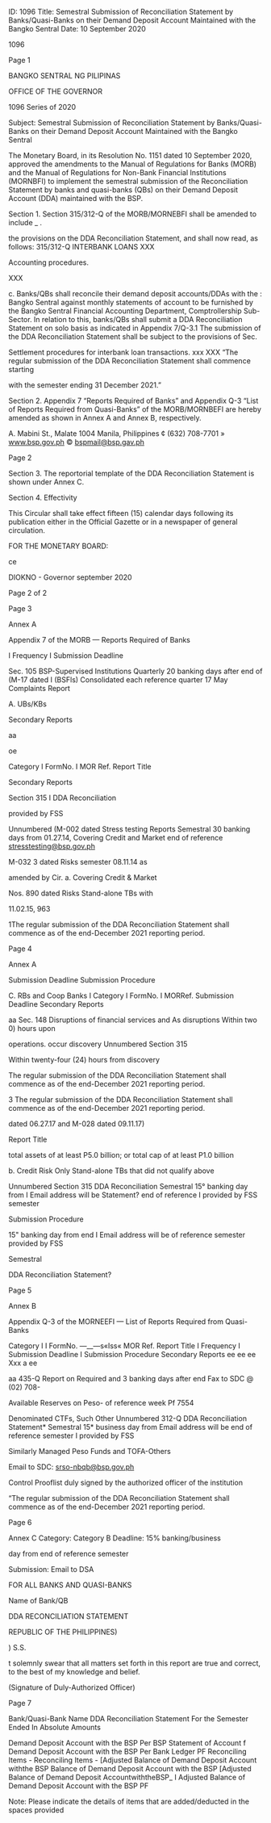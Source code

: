 ID: 1096
Title: Semestral Submission of Reconciliation Statement by Banks/Quasi-Banks on their Demand Deposit Account Maintained with the Bangko Sentral
Date: 10 September 2020

1096

Page 1

BANGKO SENTRAL NG PILIPINAS

OFFICE OF THE GOVERNOR

1096 Series of 2020

Subject: Semestral Submission of Reconciliation Statement by Banks/Quasi-Banks on their Demand Deposit Account Maintained with the Bangko Sentral

The Monetary Board, in its Resolution No. 1151 dated 10 September 2020, approved the amendments to the Manual of Regulations for Banks (MORB) and the Manual of Regulations for Non-Bank Financial Institutions (MORNBFI) to implement the semestral submission of the Reconciliation Statement by banks and quasi-banks (QBs) on their Demand Deposit Account (DDA) maintained with the BSP.

Section 1. Section 315/312-Q of the MORB/MORNEBFI shall be amended to include _ .

the provisions on the DDA Reconciliation Statement, and shall now read, as follows: 315/312-Q INTERBANK LOANS XXX

Accounting procedures.

XXX

c. Banks/QBs shall reconcile their demand deposit accounts/DDAs with the : Bangko Sentral against monthly statements of account to be furnished by the Bangko Sentral Financial Accounting Department, Comptrollership Sub-Sector. In relation to this, banks/QBs shall submit a DDA Reconciliation Statement on solo basis as indicated in Appendix 7/Q-3.1 The submission of the DDA Reconciliation Statement shall be subject to the provisions of Sec.

Settlement procedures for interbank loan transactions. xxx XXX “The regular submission of the DDA Reconciliation Statement shall commence starting

with the semester ending 31 December 2021.”

Section 2. Appendix 7 “Reports Required of Banks” and Appendix Q-3 “List of Reports Required from Quasi-Banks” of the MORB/MORNBEFI are hereby amended as shown in Annex A and Annex B, respectively.

A. Mabini St., Malate 1004 Manila, Philippines ¢ (632) 708-7701 » www.bsp.gov.ph © bspmail@bsp.gav.ph

Page 2

Section 3. The reportorial template of the DDA Reconciliation Statement is shown under Annex C.

Section 4. Effectivity

This Circular shall take effect fifteen (15) calendar days following its publication either in the Official Gazette or in a newspaper of general circulation.

FOR THE MONETARY BOARD:

ce

DIOKNO - Governor september 2020

Page 2 of 2

Page 3

Annex A

Appendix 7 of the MORB — Reports Required of Banks

I Frequency I Submission Deadline

Sec. 105 BSP-Supervised Institutions Quarterly 20 banking days after end of (M-17 dated I (BSFls) Consolidated each reference quarter 17 May Complaints Report

A. UBs/KBs

Secondary Reports

aa

oe

Category I FormNo. I MOR Ref. Report Title

Secondary Reports

Section 315 I DDA Reconciliation

provided by FSS

Unnumbered (M-002 dated Stress testing Reports Semestral 30 banking days from 01.27.14, Covering Credit and Market end of reference stresstesting@bsp.gov.ph

M-032 3 dated Risks semester 08.11.14 as

amended by Cir. a. Covering Credit & Market

Nos. 890 dated Risks Stand-alone TBs with

11.02.15, 963

1The regular submission of the DDA Reconciliation Statement shall commence as of the end-December 2021 reporting period.

Page 4

Annex A

Submission Deadline Submission Procedure

C. RBs and Coop Banks I Category I FormNo. I MORRef. Submission Deadline Secondary Reports

aa Sec. 148 Disruptions of financial services and As disruptions Within two 0) hours upon

operations. occur discovery Unnumbered Section 315

Within twenty-four (24) hours from discovery

The regular submission of the DDA Reconciliation Statement shall commence as of the end-December 2021 reporting period.

3 The regular submission of the DDA Reconciliation Statement shall commence as of the end-December 2021 reporting period.

dated 06.27.17 and M-028 dated 09.11.17)

Report Title

total assets of at least P5.0 billion; or total cap of at least P1.0 billion

b. Credit Risk Only Stand-alone TBs that did not qualify above

Unnumbered Section 315 DDA Reconciliation Semestral 15° banking day from I Email address will be Statement? end of reference I provided by FSS semester

Submission Procedure

15" banking day from end I Email address will be of reference semester provided by FSS

Semestral

DDA Reconciliation Statement?

Page 5

Annex B

Appendix Q-3 of the MORNEEFI — List of Reports Required from Quasi-Banks

Category I I FormNo. —__—s«Iss« MOR Ref. Report Title I Frequency I Submission Deadline I Submission Procedure Secondary Reports ee ee ee Xxx a ee

aa 435-Q Report on Required and 3 banking days after end Fax to SDC @ (02) 708-

Available Reserves on Peso- of reference week Pf 7554

Denominated CTFs, Such Other Unnumbered 312-Q DDA Reconciliation Statement* Semestral 15* business day from Email address will be end of reference semester I provided by FSS

Similarly Managed Peso Funds and TOFA-Others

Email to SDC: srso-nbqb@bsp.gov.ph

Control Prooflist duly signed by the authorized officer of the institution

“The regular submission of the DDA Reconciliation Statement shall commence as of the end-December 2021 reporting period.

Page 6

Annex C Category: Category B Deadline: 15% banking/business

day from end of reference semester

Submission: Email to DSA

FOR ALL BANKS AND QUASI-BANKS

Name of Bank/QB

DDA RECONCILIATION STATEMENT

REPUBLIC OF THE PHILIPPINES)

) S.S.

t solemnly swear that all matters set forth in this report are true and correct, to the best of my knowledge and belief.

(Signature of Duly-Authorized Officer)

Page 7

Bank/Quasi-Bank Name DDA Reconciliation Statement For the Semester Ended In Absolute Amounts

Demand Deposit Account with the BSP Per BSP Statement of Account f Demand Deposit Account with the BSP Per Bank Ledger PF Reconciling Items - Reconciling Items - [Adjusted Balance of Demand Deposit Account withthe BSP Balance of Demand Deposit Account with the BSP [Adjusted Balance of Demand Deposit AccountwiththeBSP_ I Adjusted Balance of Demand Deposit Account with the BSP PF

Note: Please indicate the details of items that are added/deducted in the spaces provided